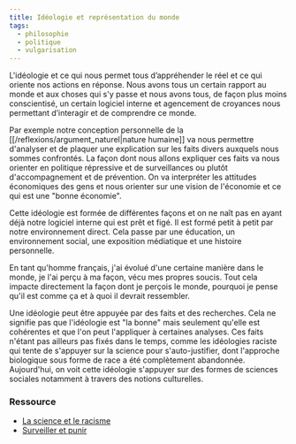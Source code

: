 ```yaml
---
title: Idéologie et représentation du monde
tags:
  - philosophie
  - politique
  - vulgarisation
---
```

L'idéologie et ce qui nous permet tous d’appréhender le réel et ce qui oriente nos actions en réponse.
Nous avons tous un certain rapport au monde et aux choses qui s'y passe et nous avons tous, de façon plus moins conscientisé, un certain logiciel interne et agencement de croyances nous permettant d’interagir et de comprendre ce monde.

Par exemple notre conception personnelle de la [[/reflexions/argument_naturel|nature humaine]] va nous permettre d'analyser et de plaquer une explication sur les faits divers auxquels nous sommes confrontés. La façon dont nous allons expliquer ces faits va nous orienter en politique répressive et de surveillances ou plutôt d'accompagnement et de prévention. On va interpréter les attitudes économiques des gens et nous orienter sur une vision de l'économie et ce qui est une "bonne économie".

Cette idéologie est formée de différentes façons et on ne naît pas en ayant déjà notre logiciel interne qui est prêt et figé. Il est formé petit à petit par notre environnement direct. Cela passe par une éducation, un environnement social, une exposition médiatique et une histoire personnelle.

En tant qu'homme français, j'ai évolué d'une certaine manière dans le monde, je l'ai perçu à ma façon, vécu mes propres soucis. Tout cela impacte directement la façon dont je perçois le monde, pourquoi je pense qu'il est comme ça et à quoi il devrait ressembler.

Une idéologie peut être appuyée par des faits et des recherches. Cela ne signifie pas que l'idéologie est "la bonne" mais seulement qu'elle est cohérentes et que l'on peut l'appliquer à certaines analyses. Ces faits n'étant pas ailleurs pas fixés dans le temps, comme les idéologies raciste qui tente de s'appuyer sur la science pour s'auto-justifier, dont l'approche biologique sous forme de race a été complètement abandonnée.
Aujourd'hui, on voit cette idéologie s'appuyer sur des formes de sciences sociales notamment à travers des notions culturelles.

### Ressource

- [La science et le racisme](https://www.reseau-canope.fr/eduquer-contre-le-racisme-et-lantisemitisme/la-science-et-le-racisme.html)
- [Surveiller et punir](https://www.gallimard.fr/Catalogue/GALLIMARD/Bibliotheque-des-Histoires/Surveiller-et-punir)
